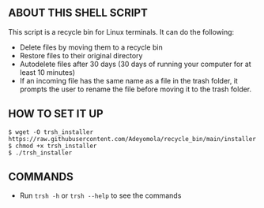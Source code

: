 ## ABOUT THIS SHELL SCRIPT
This script is a recycle bin for Linux terminals. It can do the following:
* Delete files by moving them to a recycle bin
* Restore files to their original directory
* Autodelete files after 30 days (30 days of running your computer for at least 10 minutes)
* If an incoming file has the same name as a file in the trash folder, it prompts the user to rename the file 
before moving it to the trash folder.

## HOW TO SET IT UP
```
$ wget -O trsh_installer https://raw.githubusercontent.com/Adeyomola/recycle_bin/main/installer
$ chmod +x trsh_installer
$ ./trsh_installer
```


## COMMANDS
* Run ```trsh -h``` or ```trsh --help``` to see the commands
